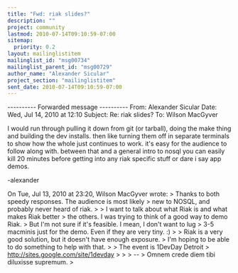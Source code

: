 ```yaml
---
title: "Fwd: riak slides?"
description: ""
project: community
lastmod: 2010-07-14T09:10:59-07:00
sitemap:
  priority: 0.2
layout: mailinglistitem
mailinglist_id: "msg00734"
mailinglist_parent_id: "msg00729"
author_name: "Alexander Sicular"
project_section: "mailinglistitem"
sent_date: 2010-07-14T09:10:59-07:00
---
```



---------- Forwarded message ----------
From: Alexander Sicular 
Date: Wed, Jul 14, 2010 at 12:10
Subject: Re: riak slides?
To: Wilson MacGyver 


I would run through pulling it down from git (or tarball), doing the
make thing and building the dev installs. then like turning them off
in separate terminals to show how the whole just continues to work.
it's easy for the audience to follow along with. between that and a
general intro to nosql you can easily kill 20 minutes before getting
into any riak specific stuff or dare i say app demos.

-alexander

On Tue, Jul 13, 2010 at 23:20, Wilson MacGyver  wrote:
&gt; Thanks to both speedy responses. The audience is most likely
&gt; new to NOSQL, and probably never heard of riak.
&gt;
&gt; I want to talk about what Riak is and what makes Riak better
&gt; the others. I was trying to think of a good way to demo Riak.
&gt; But I'm not sure if it's feasible. I mean, I don't want to lug
&gt; 3-5 macminis just for the demo. Even if they are very tiny. :)
&gt;
&gt; Riak is a very good solution, but it doesn't have enough exposure.
&gt; I'm hoping to be able to do something to help with that.
&gt;
&gt; The event is 1DevDay Detroit
&gt; http://sites.google.com/site/1devday
&gt;
&gt;
&gt; --
&gt; Omnem crede diem tibi diluxisse supremum.
&gt;
